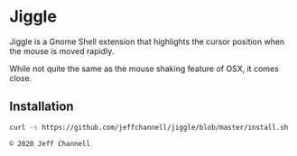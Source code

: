 # Jiggle

Jiggle is a Gnome Shell extension that highlights the cursor position when the mouse is moved rapidly.

While not quite the same as the mouse shaking feature of OSX, it comes close.

## Installation

```bash
curl -s https://github.com/jeffchannell/jiggle/blob/master/install.sh | bash
```

`© 2020 Jeff Channell`

